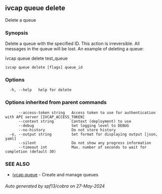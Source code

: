 ## ivcap queue delete

Delete a queue

### Synopsis

Delete a queue with the specified ID. This action is irreversible. All messages in the queue will be lost.
An example of deleting a queue:

  ivcap queue delete test_queue

```
ivcap queue delete [flags] queue_id
```

### Options

```
  -h, --help   help for delete
```

### Options inherited from parent commands

```
      --access-token string   Access token to use for authentication with API server [IVCAP_ACCESS_TOKEN]
      --context string        Context (deployment) to use
      --debug                 Set logging level to DEBUG
      --no-history            Do not store history
  -o, --output string         Set format for displaying output [json, yaml]
      --silent                Do not show any progress information
      --timeout int           Max. number of seconds to wait for completion (default 30)
```

### SEE ALSO

* [ivcap queue](ivcap_queue.md)	 - Create and manage queues

###### Auto generated by spf13/cobra on 27-May-2024
